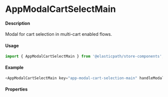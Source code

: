 # AppModalCartSelectMain

#### Description

Modal for cart selection in multi-cart enabled flows.

#### Usage

```js
import { AppModalCartSelectMain } from '@elasticpath/store-components';
```

#### Example

```js
<AppModalCartSelectMain key="app-modal-cart-selection-main" handleModalClose={this.handleModalClose} openModal={openCartModal} onContinueCart={onContinueCart} />
```

#### Properties

<!-- PROPS -->
